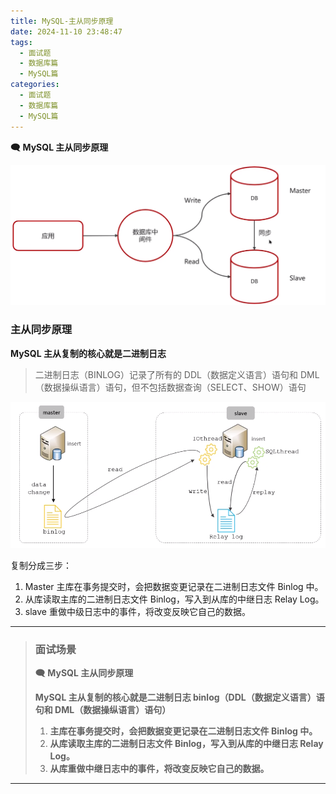 ```yaml
---
title: MySQL-主从同步原理
date: 2024-11-10 23:48:47
tags:
  - 面试题
  - 数据库篇
  - MySQL篇
categories:
  - 面试题
  - 数据库篇
  - MySQL篇
---
```


**🗨️** **MySQL 主从同步原理**

![](../../../../images/面试题/数据库篇/MySQL篇/image_95f95107-06ba-4b2e-972a-1ace9245491f.png)

### 主从同步原理
**MySQL 主从复制的核心就是二进制日志**


> 二进制日志（BINLOG）记录了所有的 DDL（数据定义语言）语句和 DML（数据操纵语言）语句，但不包括数据查询（SELECT、SHOW）语句


![](../../../../images/面试题/数据库篇/MySQL篇/image_c2df89bc-4564-4cbc-8685-b573de36c6bb.png)

复制分成三步：

1. Master 主库在事务提交时，会把数据变更记录在二进制日志文件 Binlog 中。
2. 从库读取主库的二进制日志文件 Binlog，写入到从库的中继日志 Relay Log。
3. slave 重做中级日志中的事件，将改变反映它自己的数据。

***

> ### 面试场景
> **🗨️** **MySQL 主从同步原理**
> 
> **MySQL 主从复制的核心就是二进制日志 binlog（DDL（数据定义语言）语句和 DML（数据操纵语言）语句）**
> 
> 1. **主库在事务提交时，会把数据变更记录在二进制日志文件 Binlog 中。**
> 2. **从库读取主库的二进制日志文件 Binlog，写入到从库的中继日志 Relay Log。**
> 3. **从库重做中继日志中的事件，将改变反映它自己的数据。**
> 

****

